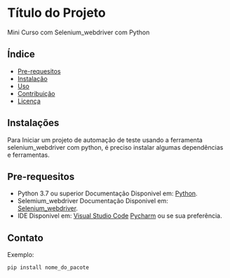 # Título do Projeto
Mini Curso com Selenium_webdriver com Python

## Índice
- [Pre-requesitos ](#Pre-requesitos)
- [Instalação](#instalação)
- [Uso](#uso)
- [Contribuição](#contribuição)
- [Licença](#licença)

## Instalações

Para Iniciar um projeto de automação de teste usando a ferramenta selenium_webdriver com python, é preciso instalar algumas dependências e ferramentas.

## Pre-requesitos
- Python 3.7 ou superior Documentação Disponivel em: <a href="https://www.python.org/" target="_blank">Python</a>.
- Selemium_webdriver Documentação Disponivel em: <a href="https://www.selenium.dev/" target="_blank">Selenium_webdriver</a>.
- IDE Disponivel em: <a href="https://code.visualstudio.com/download" target="_blank">Visual Studio Code</a>
<a href="https://www.jetbrains.com/pt-br/pycharm/" target="_blank">Pycharm</a> ou se sua preferência.
## Contato



Exemplo:
```bash
pip install nome_do_pacote
